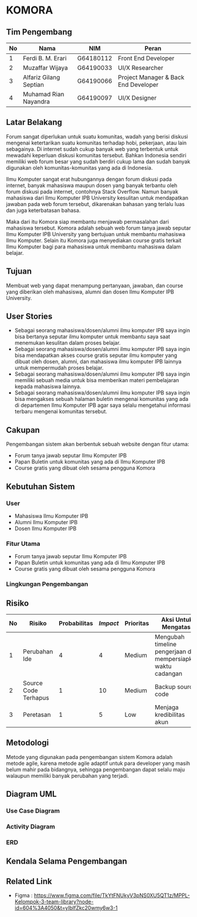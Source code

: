 # KOMORA

## Tim Pengembang
| No | Nama | NIM | Peran |
|----|-----|------|-------|
| 1 | Ferdi B. M. Erari | G64180112 | Front End Developer |
| 2 | Muzaffar Wijaya | G64190033 | UI/X Researcher |
| 3 | Alfariz Gilang Septian | G64190066 | Project Manager & Back End Developer |
| 4 | Muhamad Rian Nayandra | G64190097 |  UI/X Designer |

## Latar Belakang
Forum sangat diperlukan untuk suatu komunitas, wadah yang berisi diskusi mengenai ketertarikan suatu komunitas terhadap hobi, pekerjaan, atau lain sebagainya. Di internet sudah cukup banyak web yang terbentuk untuk mewadahi keperluan diskusi komunitas tersebut. Bahkan Indonesia sendiri memiliki web forum besar yang sudah berdiri cukup lama dan sudah banyak digunakan oleh komunitas-komunitas yang ada di Indonesia.  
  
Ilmu Komputer sangat erat hubungannya dengan forum diskusi pada internet, banyak mahasiswa maupun dosen yang banyak terbantu oleh forum diskusi pada internet, contohnya Stack Overflow. Namun banyak mahasiswa dari Ilmu Komputer IPB University kesulitan untuk mendapatkan jawaban pada web forum tersebut, dikarenakan bahasan yang terlalu luas dan juga keterbatasan bahasa.  
  
Maka dari itu Komora siap membantu menjawab permasalahan dari mahasiswa tersebut. Komora adalah sebuah web forum tanya jawab seputar Ilmu Komputer IPB University yang bertujuan untuk membantu mahasiswa Ilmu Komputer. Selain itu Komora juga menyediakan course gratis terkait Ilmu Komputer bagi para mahasiswa untuk membantu mahasiswa dalam belajar.

## Tujuan
Membuat web yang dapat menampung pertanyaan, jawaban, dan course yang diberikan oleh mahasiswa, alumni dan dosen Ilmu Komputer IPB University.

## User Stories
- Sebagai seorang mahasiswa/dosen/alumni ilmu komputer IPB saya ingin bisa bertanya seputar ilmu komputer untuk membantu saya saat menemukan kesulitan dalam proses belajar.
- Sebagai seorang mahasiswa/dosen/alumni ilmu komputer IPB saya ingin bisa mendapatkan akses course gratis seputar ilmu komputer yang dibuat oleh dosen, alumni, dan mahasiswa ilmu komputer IPB lainnya untuk mempermudah proses belajar.
- Sebagai seorang mahasiswa/dosen/alumni ilmu komputer IPB saya ingin memiliki sebuah media untuk bisa memberikan materi pembelajaran kepada mahasiswa lainnya.
- Sebagai seorang mahasiswa/dosen/alumni ilmu komputer IPB saya ingin bisa mengakses sebuah halaman buletin mengenai komunitas yang ada di departemen Ilmu Komputer IPB agar saya selalu mengetahui informasi terbaru mengenai komunitas tersebut.

## Cakupan
Pengembangan sistem akan berbentuk sebuah website dengan fitur utama:
* Forum tanya jawab seputar Ilmu Komputer IPB
* Papan Buletin untuk komunitas yang ada di Ilmu Komputer IPB
* Course gratis yang dibuat oleh sesama pengguna Komora

## Kebutuhan Sistem
### User
- Mahasiswa Ilmu Komputer IPB
- Alumni Ilmu Komputer IPB
- Dosen Ilmu Komputer IPB

### Fitur Utama
* Forum tanya jawab seputar Ilmu Komputer IPB
* Papan Buletin untuk komunitas yang ada di Ilmu Komputer IPB
* Course gratis yang dibuat oleh sesama pengguna Komora

### Lingkungan Pengembangan


## Risiko
| No | Risiko | Probabilitas | *Impact* | Prioritas | Aksi Untuk Mengatasi |
|----|-----|------|-------|--------|---------|
| 1 | Perubahan Ide | 4 | 4 | Medium | Mengubah timeline pengerjaan dan mempersiapkan waktu cadangan |
| 2 | Source Code Terhapus | 1 | 10 | Medium | Backup source code |
| 3 |  Peretasan | 1 | 5 | Low | Menjaga kredibilitas akun |

## Metodologi
Metode yang digunakan pada pengembangan sistem Komora adalah metode agile, karena metode agile adaptif untuk para developer yang masih belum mahir pada bidangnya, sehingga pengembangan dapat selalu maju walaupun memiliki banyak perubahan yang terjadi.

## Diagram UML
### Use Case Diagram
### Activity Diagram
### ERD

## Kendala Selama Pengembangan

## Related Link
- Figma : https://www.figma.com/file/TkYtFNUkyV3pNS0XU5QT1z/MPPL-Kelompok-3-team-library?node-id=604%3A4050&t=yIbIfZkc20wmy6w3-1
